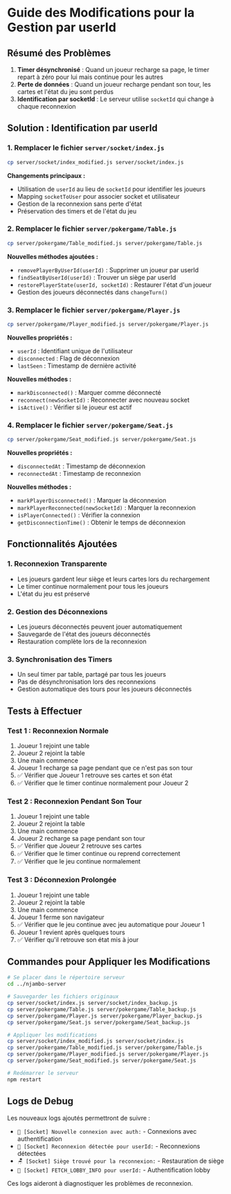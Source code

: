 # Guide des Modifications pour la Gestion par userId

## Résumé des Problèmes
1. **Timer désynchronisé** : Quand un joueur recharge sa page, le timer repart à zéro pour lui mais continue pour les autres
2. **Perte de données** : Quand un joueur recharge pendant son tour, les cartes et l'état du jeu sont perdus
3. **Identification par socketId** : Le serveur utilise `socketId` qui change à chaque reconnexion

## Solution : Identification par userId

### 1. Remplacer le fichier `server/socket/index.js`
```bash
cp server/socket/index_modified.js server/socket/index.js
```

**Changements principaux :**
- Utilisation de `userId` au lieu de `socketId` pour identifier les joueurs
- Mapping `socketToUser` pour associer socket et utilisateur
- Gestion de la reconnexion sans perte d'état
- Préservation des timers et de l'état du jeu

### 2. Remplacer le fichier `server/pokergame/Table.js`
```bash
cp server/pokergame/Table_modified.js server/pokergame/Table.js
```

**Nouvelles méthodes ajoutées :**
- `removePlayerByUserId(userId)` : Supprimer un joueur par userId
- `findSeatByUserId(userId)` : Trouver un siège par userId
- `restorePlayerState(userId, socketId)` : Restaurer l'état d'un joueur
- Gestion des joueurs déconnectés dans `changeTurn()`

### 3. Remplacer le fichier `server/pokergame/Player.js`
```bash
cp server/pokergame/Player_modified.js server/pokergame/Player.js
```

**Nouvelles propriétés :**
- `userId` : Identifiant unique de l'utilisateur
- `disconnected` : Flag de déconnexion
- `lastSeen` : Timestamp de dernière activité

**Nouvelles méthodes :**
- `markDisconnected()` : Marquer comme déconnecté
- `reconnect(newSocketId)` : Reconnecter avec nouveau socket
- `isActive()` : Vérifier si le joueur est actif

### 4. Remplacer le fichier `server/pokergame/Seat.js`
```bash
cp server/pokergame/Seat_modified.js server/pokergame/Seat.js
```

**Nouvelles propriétés :**
- `disconnectedAt` : Timestamp de déconnexion
- `reconnectedAt` : Timestamp de reconnexion

**Nouvelles méthodes :**
- `markPlayerDisconnected()` : Marquer la déconnexion
- `markPlayerReconnected(newSocketId)` : Marquer la reconnexion
- `isPlayerConnected()` : Vérifier la connexion
- `getDisconnectionTime()` : Obtenir le temps de déconnexion

## Fonctionnalités Ajoutées

### 1. Reconnexion Transparente
- Les joueurs gardent leur siège et leurs cartes lors du rechargement
- Le timer continue normalement pour tous les joueurs
- L'état du jeu est préservé

### 2. Gestion des Déconnexions
- Les joueurs déconnectés peuvent jouer automatiquement
- Sauvegarde de l'état des joueurs déconnectés
- Restauration complète lors de la reconnexion

### 3. Synchronisation des Timers
- Un seul timer par table, partagé par tous les joueurs
- Pas de désynchronisation lors des reconnexions
- Gestion automatique des tours pour les joueurs déconnectés

## Tests à Effectuer

### Test 1 : Reconnexion Normale
1. Joueur 1 rejoint une table
2. Joueur 2 rejoint la table
3. Une main commence
4. Joueur 1 recharge sa page pendant que ce n'est pas son tour
5. ✅ Vérifier que Joueur 1 retrouve ses cartes et son état
6. ✅ Vérifier que le timer continue normalement pour Joueur 2

### Test 2 : Reconnexion Pendant Son Tour
1. Joueur 1 rejoint une table
2. Joueur 2 rejoint la table
3. Une main commence
4. Joueur 2 recharge sa page pendant son tour
5. ✅ Vérifier que Joueur 2 retrouve ses cartes
6. ✅ Vérifier que le timer continue ou reprend correctement
7. ✅ Vérifier que le jeu continue normalement

### Test 3 : Déconnexion Prolongée
1. Joueur 1 rejoint une table
2. Joueur 2 rejoint la table
3. Une main commence
4. Joueur 1 ferme son navigateur
5. ✅ Vérifier que le jeu continue avec jeu automatique pour Joueur 1
6. Joueur 1 revient après quelques tours
7. ✅ Vérifier qu'il retrouve son état mis à jour

## Commandes pour Appliquer les Modifications

```bash
# Se placer dans le répertoire serveur
cd ../njambo-server

# Sauvegarder les fichiers originaux
cp server/socket/index.js server/socket/index_backup.js
cp server/pokergame/Table.js server/pokergame/Table_backup.js
cp server/pokergame/Player.js server/pokergame/Player_backup.js
cp server/pokergame/Seat.js server/pokergame/Seat_backup.js

# Appliquer les modifications
cp server/socket/index_modified.js server/socket/index.js
cp server/pokergame/Table_modified.js server/pokergame/Table.js
cp server/pokergame/Player_modified.js server/pokergame/Player.js
cp server/pokergame/Seat_modified.js server/pokergame/Seat.js

# Redémarrer le serveur
npm restart
```

## Logs de Debug

Les nouveaux logs ajoutés permettront de suivre :
- `🔌 [Socket] Nouvelle connexion avec auth:` - Connexions avec authentification
- `🔄 [Socket] Reconnexion détectée pour userId:` - Reconnexions détectées
- `🪑 [Socket] Siège trouvé pour la reconnexion:` - Restauration de siège
- `👤 [Socket] FETCH_LOBBY_INFO pour userId:` - Authentification lobby

Ces logs aideront à diagnostiquer les problèmes de reconnexion.
